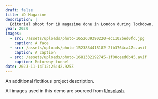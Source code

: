 ```yaml
---
draft: false
title: iD Magazine
description: |
  Editorial shoot for iD magazine done in London during lockdown.
year: 2020
images:
  - src: /assets/uploads/photo-1652639390220-ec1102bed0fd.jpg
    caption: A face
  - src: /assets/uploads/photo-1523834418182-2fb3764ca47c.avif
    caption: A caption
  - src: /assets/uploads/photo-1681332192745-1f00ceed0b45.avif
    caption: Motorway tunnel
date: 2023-11-14T12:26:42.925Z
---
```

An additional fictitious project description.

All images used in this demo are sourced from [Unsplash](https://unsplash.com/).
